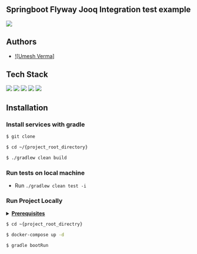 ## Springboot Flyway Jooq Integration test example

[![](https://kotlin.link/awesome-kotlin.svg)](https://github.com/KotlinBy/awesome-kotlin)



## Authors

- [![Umesh Verma]](https://github.com/u-verma)


## Tech Stack

[![](https://img.shields.io/badge/Kotlin-%3E%3D1.6.10-brightgreen)](https://github.com/JetBrains/kotlin/releases/latest)
[![](https://img.shields.io/badge/Java-%3E%3D17-brightgreen)](https://openjdk.java.net/)
[![](https://img.shields.io/badge/Springboot-%3E%3D2.6.4-brightgreen)](https://github.com/spring-projects/spring-boot/releases/latest)
[![](https://img.shields.io/badge/Gradle-%3E%3D7.4-brightgreen)](https://gradle.org/releases/)
[![](https://img.shields.io/badge/Docker-%3E%3D20.10.9-brightgreen)](https://docs.docker.com/engine/release-notes/)

## Installation

### Install services with gradle
```bash
$ git clone 

$ cd ~/{project_root_directory}

$ ./gradlew clean build  

```

### Run tests on local machine
* Run `./gradlew clean test -i`

### Run Project Locally

<details><summary><b><u>Prerequisites</u></b></summary> 

* #### Docker and docker compose must be installed on the machine

</details>

```bash
$ cd ~{project_root_directry}

$ docker-compose up -d

$ gradle bootRun 

```


